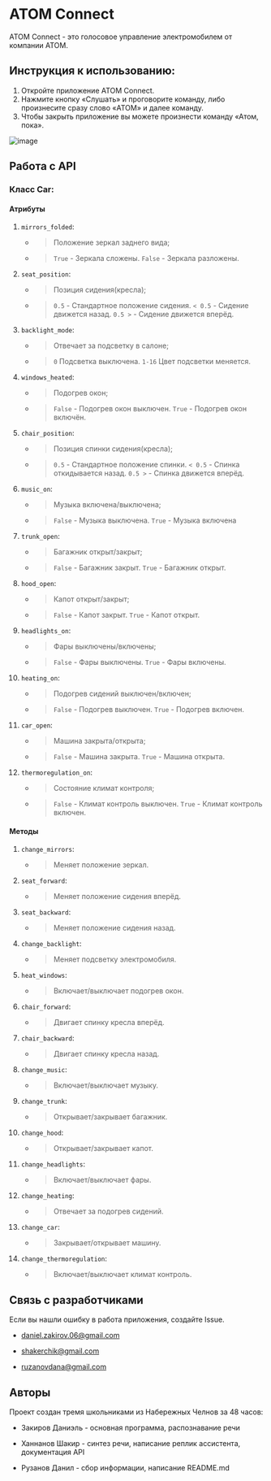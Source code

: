 <h1>ATOM Connect</h1>
ATOM Connect - это голосовое управление электромобилем от компании ATOM.
<h2>Инструкция к использованию:</h2>

1. Откройте приложение ATOM Connect.
2. Нажмите кнопку «Слушать» и проговорите команду, либо произнесите сразу слово «ATOM» и далее команду.
3. Чтобы закрыть приложение вы можете произнести команду «Атом, пока».

![image](https://github.com/Dan41kPlay/ATOM_Connect/assets/86301060/83a48227-3f82-4d75-b810-be3d9b6945e6)

<h2>Работа с API</h2>

<h3>Класс Car:</h3>
<h4>Атрибуты</h4>

1. ```mirrors_folded```:
    * >Положение зеркал заднего вида;
    * >```True``` - Зеркала сложены. ```False``` - Зеркала разложены.

2. ```seat_position```:
    * >Позиция сидения(кресла);
    * > ```0.5``` - Стандартное положение сидения. ```< 0.5``` - Сидение движется назад. ```0.5 >``` - Сидение движется вперёд.

3. ```backlight_mode```:
    * >Отвечает за подсветку в салоне;
    * >```0``` Подсветка выключена. ```1-16``` Цвет подсветки меняется.

4. ```windows_heated```:
    * >Подогрев окон;
    * >```False``` - Подогрев окон выключен. ```True``` - Подогрев окон включён.

5. ```chair_position```:
    * >Позиция спинки сидения(кресла);
    * >```0.5``` - Стандартное положение спинки. ```< 0.5``` - Спинка откидывается назад. ```0.5 >``` - Спинка движется вперёд.

6. ```music_on```:
    * >Музыка включена/выключена;
    * >```False``` - Музыка выключена. ```True``` - Музыка включена

7. ```trunk_open```:
    * >Багажник открыт/закрыт;
    * >```False``` - Багажник закрыт. ```True``` - Багажник открыт.

8. ```hood_open```:
    * >Капот открыт/закрыт;
    * >```False``` - Капот закрыт. ```True``` - Капот открыт.

9. ```headlights_on```:
    * >Фары выключены/включены;
    * >```False``` - Фары выключены. ```True``` - Фары включены.

10. ```heating_on```:
    * >Подогрев сидений выключен/включен;
    * >```False``` - Подогрев выключен. ```True``` - Подогрев включен.

11. ```car_open```:
    * >Машина закрыта/открыта;
    * >```False``` - Машина закрыта. ```True``` - Машина открыта.

12. ```thermoregulation_on```:
    * >Состояние климат контроля;
    * >```False``` - Климат контроль выключен. ```True``` - Климат контроль включен.

<h4>Методы</h4>

1. ```change_mirrors```:
    * >Меняет положение зеркал.

2. ```seat_forward```:
    * >Меняет положение сидения вперёд.

3. ```seat_backward```:
    * >Меняет положение сидения назад.

4. ```change_backlight```:
    * >Меняет подсветку электромобиля.

5. ```heat_windows```:
    * >Включает/выключает подогрев окон.

6. ```chair_forward```:
    * >Двигает спинку кресла вперёд.

7. ```chair_backward```:
    * >Двигает спинку кресла назад.

8. ```change_music```:
    * >Включает/выключает музыку.

9. ```change_trunk```:
    * >Открывает/закрывает багажник.

10. ```change_hood```:
    * >Открывает/закрывает капот.

11. ```change_headlights```:
    * >Включает/выключает фары.

12. ```change_heating```:
    * >Отвечает за подогрев сидений.

13. ```change_car```:
    * >Закрывает/открывает машину.

14. ```change_thermoregulation```:
    * >Включает/выключает климат контроль.
    
<h2>Связь с разработчиками</h2>
Если вы нашли ошибку в работа приложения, создайте Issue.

* daniel.zakirov.06@gmail.com

* shakerchik@gmail.com

* ruzanovdana@gmail.com

<h2>Авторы</h2>
Проект создан тремя школьниками из Набережных Челнов за 48 часов:

* Закиров Даниэль - основная программа, распознавание речи

* Ханнанов Шакир - синтез речи, написание реплик ассистента, документация API

* Рузанов Данил - сбор информации, написание README.md
